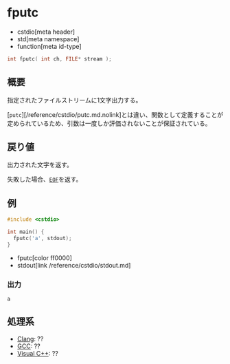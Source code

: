 # fputc
* cstdio[meta header]
* std[meta namespace]
* function[meta id-type]

```cpp
int fputc( int ch, FILE* stream );
```

## 概要
指定されたファイルストリームに1文字出力する。

[`putc`][/reference/cstdio/putc.md.nolink]とは違い、関数として定義することが定められているため、引数は一度しか評価されないことが保証されている。

## 戻り値
出力された文字を返す。

失敗した場合、[`EOF`](/reference/cstdio/eof.md)を返す。

## 例
```cpp example
#include <cstdio>

int main() {
  fputc('a', stdout);
}
```
* fputc[color ff0000]
* stdout[link /reference/cstdio/stdout.md]

### 出力
```
a
```

## 処理系
- [Clang](/implementation.md#clang): ??
- [GCC](/implementation.md#gcc): ??
- [Visual C++](/implementation.md#visual_cpp): ??
